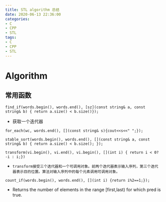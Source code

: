```yaml
---
title: STL algorithm 总结
date: 2020-06-13 22:36:00
categories:
- C
- CPP
- STL
tags:
- C
- CPP
- STL
---
```


# Algorithm

## 常用函数

`find_if(words.begin(), words.end(), [sz](const string& a, const string& b) { return a.size() < b.size()});`
- 获取一个迭代器

`for_each(wc, words.end(), [](const string& s){cout<<s<<" ";});`

`stable_sort(words.begin(), words.end(), [](const string& a, const string& b) { return a.size() < b.size(); });`

`transform(vi.begin(), vi.end(), vi.begin(), [](int i) { return i < 0? -i : i;})`
- `transform接受三个迭代器和一个可调用对象。前两个迭代器表示输入序列，第三个迭代器表示目的位置。算法对输入序列中的每个元素调用可调用对象。`

`count_if(words.begin(), words.end(), [](int i) {return i%2==1;});`
- Returns the number of elements in the range [first,last) for which pred is true.
